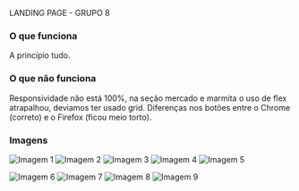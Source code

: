 LANDING PAGE - GRUPO 8

### O que funciona
A princípio tudo.

### O que não funciona
Responsividade não está 100%, na seção mercado e marmita o uso de flex atrapalhou, deviamos ter usado grid.
Diferenças nos botões entre o Chrome (correto) e o Firefox (ficou meio torto).

### Imagens
![Imagem 1](https://i.imgur.com/orOtbm2.png)
![Imagem 2](https://i.imgur.com/02qGxwZ.png)
![Imagem 3](https://i.imgur.com/Q63rBfS.png)
![Imagem 4](https://i.imgur.com/cCxeg3A.png)
![Imagem 5](https://i.imgur.com/rNZmydp.png)

![Imagem 6](https://i.imgur.com/tqgrEi6.png)
![Imagem 7](https://i.imgur.com/RXDjo8m.png)
![Imagem 8](https://i.imgur.com/BGKF6kY.png)
![Imagem 9](https://i.imgur.com/8J1mDNo.png)

